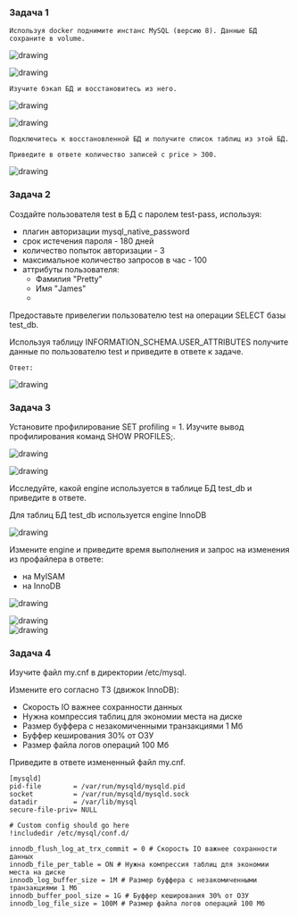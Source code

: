 ### Задача 1
`Используя docker поднимите инстанс MySQL (версию 8). Данные БД сохраните в volume.`

![drawing](result1.png)

![drawing](result2.png)

`Изучите бэкап БД и восстановитесь из него.`

![drawing](result3.png)

![drawing](result4.png)

`Подключитесь к восстановленной БД и получите список таблиц из этой БД.`

`Приведите в ответе количество записей с price > 300.`

![drawing](result5.png)

### Задача 2
Создайте пользователя test в БД c паролем test-pass, используя:

- плагин авторизации mysql_native_password
- срок истечения пароля - 180 дней
- количество попыток авторизации - 3
- максимальное количество запросов в час - 100
- аттрибуты пользователя:
  - Фамилия "Pretty"
  - Имя "James"
  - 
Предоставьте привелегии пользователю test на операции SELECT базы test_db.

Используя таблицу INFORMATION_SCHEMA.USER_ATTRIBUTES получите данные по пользователю test и приведите в ответе к задаче.

`Ответ:`

![drawing](result6.png)

### Задача 3
Установите профилирование SET profiling = 1. Изучите вывод профилирования команд SHOW PROFILES;.

![drawing](result7.png)

![drawing](result8.png)

Исследуйте, какой engine используется в таблице БД test_db и приведите в ответе.

Для таблиц БД test_db используется engine InnoDB

![drawing](result9.png)

Измените engine и приведите время выполнения и запрос на изменения из профайлера в ответе:

- на MyISAM
- на InnoDB

![drawing](result10.png)

![drawing](result11.png)
<br>
![drawing](result12.png)

### Задача 4
Изучите файл my.cnf в директории /etc/mysql.

Измените его согласно ТЗ (движок InnoDB):

- Скорость IO важнее сохранности данных
- Нужна компрессия таблиц для экономии места на диске
- Размер буффера с незакомиченными транзакциями 1 Мб
- Буффер кеширования 30% от ОЗУ
- Размер файла логов операций 100 Мб
  
Приведите в ответе измененный файл my.cnf.

```
[mysqld]
pid-file        = /var/run/mysqld/mysqld.pid
socket          = /var/run/mysqld/mysqld.sock
datadir         = /var/lib/mysql
secure-file-priv= NULL

# Custom config should go here
!includedir /etc/mysql/conf.d/

innodb_flush_log_at_trx_commit = 0 # Скорость IO важнее сохранности данных
innodb_file_per_table = ON # Нужна компрессия таблиц для экономии места на диске
innodb_log_buffer_size = 1M # Размер буффера с незакомиченными транзакциями 1 Мб
innodb_buffer_pool_size = 1G # Буффер кеширования 30% от ОЗУ
innodb_log_file_size = 100M # Размер файла логов операций 100 Мб
```